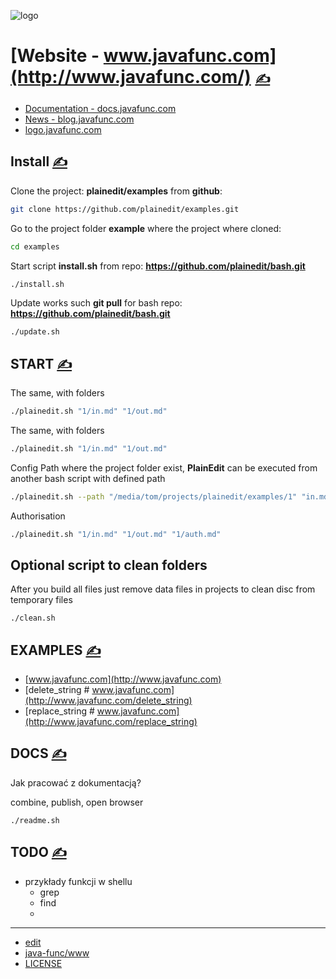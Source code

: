

![logo](http://logo.javafunc.com/2/cover.png)

# [Website - www.javafunc.com](http://www.javafunc.com/) [<span style='font-size:20px;'>&#x270D;</span>](https://github.com/java-func/www/edit/main/DOCS/MENU.md)

+ [Documentation - docs.javafunc.com](http://docs.javafunc.com/)
+ [News - blog.javafunc.com](http://blog.javafunc.com/)
+ [logo.javafunc.com](https://logo.javafunc.com/)




## Install [<span style='font-size:20px;'>&#x270D;</span>](https://github.com/java-func/www/edit/main/DOCS/INSTALL.md)


Clone the project: **plainedit/examples** from **github**:
```bash
git clone https://github.com/plainedit/examples.git
```


Go to the project folder **example** where the project where cloned:
```bash
cd examples
```

Start script **install.sh**  from repo: **https://github.com/plainedit/bash.git**
```bash
./install.sh
```

Update works such **git pull** for bash repo: **https://github.com/plainedit/bash.git**
```bash
./update.sh
```




## START [<span style='font-size:20px;'>&#x270D;</span>](https://github.com/java-func/www/edit/main/DOCS/START.md)


The same, with folders
```bash
./plainedit.sh "1/in.md" "1/out.md" 
```

The same, with folders
```bash
./plainedit.sh "1/in.md" "1/out.md" 
```

Config Path where the project folder exist, **PlainEdit** can be executed from another bash script with defined path
```bash
./plainedit.sh --path "/media/tom/projects/plainedit/examples/1" "in.md" "out.md"
```

Authorisation
```bash
./plainedit.sh "1/in.md" "1/out.md" "1/auth.md"
```


## Optional script to clean folders

After you build all files just remove data files in projects to clean disc from temporary files
```bash
./clean.sh
```

## EXAMPLES [<span style='font-size:20px;'>&#x270D;</span>](https://github.com/java-func/www/edit/main/DOCS/EXAMPLES.md)

+ [www.javafunc.com](http://www.javafunc.com)
+ [delete_string # www.javafunc.com](http://www.javafunc.com/delete_string)
+ [replace_string # www.javafunc.com](http://www.javafunc.com/replace_string)


## DOCS [<span style='font-size:20px;'>&#x270D;</span>](https://github.com/java-func/www/edit/main/DOCS/DOCS.md)

Jak pracować z dokumentacją?


combine, publish, open browser

```bash
./readme.sh
```




## TODO [<span style='font-size:20px;'>&#x270D;</span>](https://github.com/java-func/www/edit/main/DOCS/TODO.md)

+ przykłady funkcji w shellu
  + grep
  + find
  +  



---

+ [edit](https://github.com/java-func/www/edit/main/README.md)
+ [java-func/www](https://github.com/java-func/www)
+ [LICENSE](LICENSE)

